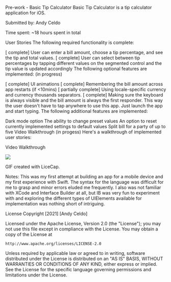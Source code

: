 Pre-work - Basic Tip Calculator
Basic Tip Calculator is a tip calculator application for iOS.

Submitted by: Andy Celdo

Time spent: ~18 hours spent in total

User Stories
The following required functionality is complete:

[ complete] User can enter a bill amount, choose a tip percentage, and see the tip and total values.
[ complete] User can select between tip percentages by tapping different values on the segmented control and the tip value is updated accordingly
The following optional features are implemented: (in progress)

[ complete] UI animations
[ complete] Remembering the bill amount across app restarts (if <10mins)
[ partially complete] Using locale-specific currency and currency thousands separators.
[ complete] Making sure the keyboard is always visible and the bill amount is always the first responder. This way the user doesn't have to tap anywhere to use this app. Just launch the app and start typing.
The following additional features are implemented:

Dark mode option
The ability to change preset values
An option to reset currently implemented settings to default values
Split bill for a party of up to five
Video Walkthrough (in progess)
Here's a walkthrough of implemented user stories:

Video Walkthrough

![](https://i.imgur.com/1ZCcNGs.gif)

GIF created with LiceCap.

Notes:
This was my first attempt at building an app for a mobile device and my first experience with Swift. The syntax for the language was difficult for me to grasp and minor errors eluded me frequently. I also was not familiar with XCode and Interface Builder at all, but IB was very fun to experiment with and exploring the different types of UIElements available for implementation was nothing short of intriguing.

License
Copyright [2021] [Andy Celdo]

Licensed under the Apache License, Version 2.0 (the "License");
you may not use this file except in compliance with the License.
You may obtain a copy of the License at

    http://www.apache.org/licenses/LICENSE-2.0

Unless required by applicable law or agreed to in writing, software
distributed under the License is distributed on an "AS IS" BASIS,
WITHOUT WARRANTIES OR CONDITIONS OF ANY KIND, either express or implied.
See the License for the specific language governing permissions and
limitations under the License.
